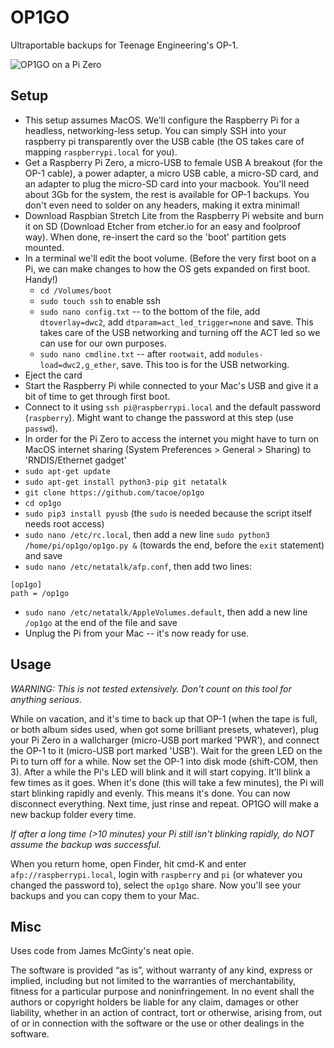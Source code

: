 # OP1GO

Ultraportable backups for Teenage Engineering's OP-1.

![OP1GO on a Pi Zero](https://i.imgur.com/txgngQ7.jpg)

## Setup

* This setup assumes MacOS. We'll configure the Raspberry Pi for a headless, networking-less setup. You can simply SSH into your raspberry pi transparently over the USB cable (the OS takes care of mapping `raspberrypi.local` for you).
* Get a Raspberry Pi Zero, a micro-USB to female USB A breakout (for the OP-1 cable), a power adapter, a micro USB cable, a micro-SD card, and an adapter to plug the micro-SD card into your macbook. You'll need about 3Gb for the system, the rest is available for OP-1 backups. You don't even need to solder on any headers, making it extra minimal!
* Download Raspbian Stretch Lite from the Raspberry Pi website and burn it on SD (Download Etcher from etcher.io for an easy and foolproof way). When done, re-insert the card so the 'boot' partition gets mounted.
* In a terminal we'll edit the boot volume. (Before the very first boot on a Pi, we can make changes to how the OS gets expanded on first boot. Handy!)
  * `cd /Volumes/boot`
  * `sudo touch ssh` to enable ssh
  * `sudo nano config.txt` -- to the bottom of the file, add `dtoverlay=dwc2`, add `dtparam=act_led_trigger=none` and save. This takes care of the USB networking and turning off the ACT led so we can use for our own purposes.
  * `sudo nano cmdline.txt` -- after `rootwait`, add `modules-load=dwc2,g_ether`, save. This too is for the USB networking.
* Eject the card
* Start the Raspberry Pi while connected to your Mac's USB and give it a bit of time to get through first boot.
* Connect to it using `ssh pi@raspberrypi.local` and the default password (`raspberry`). Might want to change the password at this step (use `passwd`).
* In order for the Pi Zero to access the internet you might have to turn on MacOS internet sharing (System Preferences > General > Sharing) to 'RNDIS/Ethernet gadget'
* `sudo apt-get update`
* `sudo apt-get install python3-pip git netatalk`
* `git clone https://github.com/tacoe/op1go`
* `cd op1go`
* `sudo pip3 install pyusb` (the `sudo` is needed because the script itself needs root access)
* `sudo nano /etc/rc.local`, then add a new line `sudo python3 /home/pi/op1go/op1go.py &` (towards the end, before the `exit` statement) and save
* `sudo nano /etc/netatalk/afp.conf`, then add two lines:
```
[op1go]
path = /op1go
```
* `sudo nano /etc/netatalk/AppleVolumes.default`, then add a new line `/op1go` at the end of the file and save
* Unplug the Pi from your Mac -- it's now ready for use.

## Usage

*WARNING: This is not tested extensively. Don't count on this tool for anything serious.*

While on vacation, and it's time to back up that OP-1 (when the tape is full, or both album sides used, when got some brilliant presets, whatever), plug your Pi Zero in a wallcharger (micro-USB port marked 'PWR'), and connect the OP-1 to it (micro-USB port marked 'USB'). Wait for the green LED on the Pi to turn off for a while. Now set the OP-1 into disk mode (shift-COM, then 3). After a while the Pi's LED will blink and it will start copying. It'll blink a few times as it goes. When it's done (this will take a few minutes), the Pi will start blinking rapidly and evenly. This means it's done. You can now disconnect everything. Next time, just rinse and repeat. OP1GO will make a new backup folder every time.

*If after a long time (>10 minutes) your Pi still isn't blinking rapidly, do NOT assume the backup was successful.*

When you return home, open Finder, hit cmd-K and enter `afp://raspberrypi.local`, login with `raspberry` and `pi` (or whatever you changed the password to), select the `op1go` share. Now you'll see your backups and you can copy them to your Mac.

## Misc

Uses code from James McGinty's neat opie.

The software is provided “as is”, without warranty of any kind, express or implied, including but not limited to the warranties of merchantability, fitness for a particular purpose and noninfringement. In no event shall the authors or copyright holders be liable for any claim, damages or other liability, whether in an action of contract, tort or otherwise, arising from, out of or in connection with the software or the use or other dealings in the software.